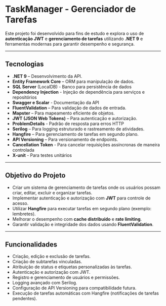 # TaskManager - Gerenciador de Tarefas

Este projeto foi desenvolvido para fins de estudo e explora o uso de **autenticação JWT** e **gerenciamento de tarefas** utilizando **.NET 9** e ferramentas modernas para garantir desempenho e segurança.

---

## Tecnologias
- **.NET 9** – Desenvolvimento da API.  
- **Entity Framework Core** – ORM para manipulação de dados.
- **SQL Server** (LocalDB) -  Banco para persistência de dados
- **Dependency Injection** - Injeção de dependência para serviços e repositórios
- **Swagger e Scalar** - Documentação da API	
- **FluentValidation** – Para validação de dados de entrada.  
- **Mapster** – Para mapeamento eficiente de objetos.  
- **JWT (JSON Web Tokens)** – Para autenticação e autorização.
- **ProblemDetails** - Padrão de resposta para erros HTTP	
- **Serilog** – Para logging estruturado e rastreamento de atividades.  
- **Hangfire** – Para gerenciamento de tarefas em segundo plano.  
- **API Versioning** – Para versionamento de endpoints.
- **Cancellation Token** - Para cancelar requisições assíncronas de maneira controlada
- **X-unit** - Para testes unitários

---

## Objetivo do Projeto
- Criar um sistema de gerenciamento de tarefas onde os usuários possam criar, editar, excluir e organizar tarefas.  
- Implementar autenticação e autorização com **JWT** para controle de acesso.  
- Utilizar **Hangfire** para executar tarefas em segundo plano (exemplo: lembretes).  
- Melhorar o desempenho com **cache distribuído** e **rate limiting**.  
- Garantir validação e integridade dos dados usando **FluentValidation**.  

---

## Funcionalidades
-  Criação, edição e exclusão de tarefas.  
-  Criação de subtarefas vinculadas.  
-  Atribuição de status e etiquetas personalizadas às tarefas.  
-  Autenticação e autorização com JWT.  
-  Registro e gerenciamento de usuários e permissões.  
-  Logging avançado com Serilog.  
-  Configuração de API Versioning para compatibilidade futura.  
-  Execução de tarefas automáticas com Hangfire (notificações de tarefas pendentes). 
